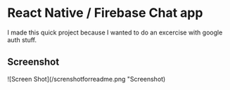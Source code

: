 # React Native / Firebase Chat app
I made this quick project because I wanted to do an excercise with google auth stuff. 

## Screenshot

![Screen Shot](/screnshotforreadme.png "Screenshot)